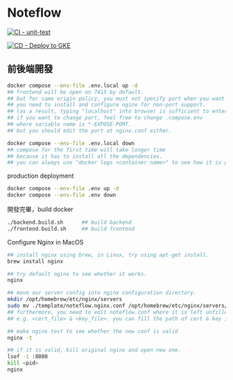 # Noteflow
<span></span>
[![CI - unit-test](https://github.com/tsailawrence/NoteFlow/actions/workflows/node.js.yml/badge.svg)](https://github.com/tsailawrence/NoteFlow/actions/workflows/node.js.yml)

[![CD - Deploy to GKE](https://github.com/tsailawrence/NoteFlow/actions/workflows/gke_deployment.yml/badge.svg)](https://github.com/tsailawrence/NoteFlow/actions/workflows/gke_deployment.yml)

## 前後端開發

```bash
docker compose --env-file .env.local up -d
## frontend will be open on 7415 by default.
## but for same origin policy, you must not specify port when you want to access noteflow.
## you need to install and configure nginx for non-port support.
## (as a result, typing "localhost" into browser is sufficient to enter into noteflow.)
## if you want to change port, feel free to change .compose.env
## where variable name is *-EXPOSE-PORT.
## but you should edit the port at nginx.conf either.

docker compose --env-file .env.local down
## compose for the first time will take longer time
## because it has to install all the dependencies.
## you can always use "docker logs <container name>" to see how it is going.
```

production deployment
```bash
docker compose --env-file .env up -d
docker compose --env-file .env down
```

開發完畢，build docker

```bash
./backend.build.sh      ## build backend
./frontend.build.sh     ## build frontend
```

Configure Nginx in MacOS

```bash
## install nginx using brew, in Linux, try using apt-get install.
brew install nginx

## try default nginx to see whether it works.
nginx

## move our server config into nginx configuration directory.
mkdir /opt/homebrew/etc/nginx/servers
sudo mv ./template/noteflow.nginx.conf /opt/homebrew/etc/nginx/servers/noteflow.conf
## furthermore, you need to edit noteflow.conf where it is left unfilled.
## e.g. <cert_file> & <key_file>. you can fill the path of cert & key in frontend folder.

## make nginx test to see whether the new conf is valid
nginx -t

## if it is valid, kill original nginx and open new one.
lsof -i :8080
kill <pid>
nginx
```
